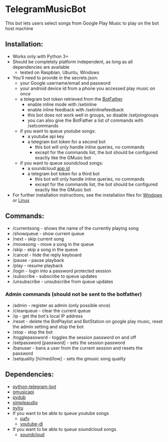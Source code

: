 # TelegramMusicBot
This bot lets users select songs from Google Play Music to play on the bot host machine

## Installation:
- Works only with Python 3+
- Should be completely platform independent, as long as all dependencies are available
  - tested on Raspbian, Ubuntu, Windows
- You'll need to provide in the secrets.json:
  - your Google username/email and password
  - your android device id from a phone you accessed play music on once
  - a telegram bot token retrieved from the [BotFather](https://telegram.me/botfather)
    - enable inline mode with /setinline
    - enable inline feedback with /setinlinefeedback
    - this bot does not work well in groups, so disable /setjoingroups
    - you can also give the BotFather a list of commands with /setcommands
  - if you want to queue youtube songs:
    - a youtube api key
    - a telegram bot token for a second bot
      - this bot will only handle inline queries, no commands
      - except for the commands list, the bot should be configured exactly like the GMusic bot
  - if you want to queue soundcloud songs:
    - a soundcloud [app id](http://soundcloud.com/you/apps)
    - a telegram bot token for a third bot
      - this bot will only handle inline queries, no commands
      - except for the commands list, the bot should be configured exactly like the GMusic bot
- For further installation instructions, see the installation files for [Windows](INSTALLATION_windows.md) or [Linux](INSTALLATION_linux.md)

## Commands:
* /currentsong - shows the name of the currently playing song
* /showqueue - show current queue
* /next - skip current song
* /movesong - move a song in the queue
* /skip - skip a song in the queue
* /cancel - hide the reply keyboard
* /pause - pause playback
* /play - resume playback
* /login - login into a password protected session
* /subscribe - subscribe to queue updates
* /unsubscribe - unsubscribe from queue updates

### Admin commands (should not be sent to the botfather)
* /admin - register as admin (only possible once)
* /clearqueue - clear the current queue
* /ip - get the bot's local IP address
* /reset - delete the BotPlaylist and BotStation on google play music, reset the admin setting and stop the bot
* /stop - stop the bot
* /togglepassword - toggles the session password on and off
* /setpassword [password] - sets the session password
* /banuser - bans a user from the current session and resets the password
* /setquality [hi/med/low] - sets the gmusic song quality

## Dependencies:
  - [python-telegram-bot](https://github.com/python-telegram-bot/python-telegram-bot)
  - [gmusicapi](https://github.com/simon-weber/gmusicapi)
  - [pydub](https://github.com/jiaaro/pydub)
  - [simpleaudio](https://github.com/hamiltron/py-simple-audio)
  - [pylru](https://github.com/jlhutch/pylru)
  - If you want to be able to queue youtube songs
    - [pafy](https://github.com/mps-youtube/pafy)
    - [youtube-dl](https://github.com/rg3/youtube-dl)
  - If you want to be able to queue soundcloud songs
    - [soundcloud](https://github.com/soundcloud/soundcloud-python)
